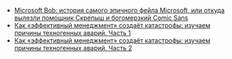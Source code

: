 - [Microsoft Bob: история самого эпичного фейла Microsoft, или откуда вылезли помощник Скрепыш и богомерзкий Comic Sans](https://habr.com/ru/companies/ruvds/articles/828394/)
- [Как «эффективный менеджмент» создаёт катастрофы: изучаем причины техногенных аварий. Часть 1](https://habr.com/ru/articles/733346/)
- [Как «эффективный менеджмент» создаёт катастрофы: изучаем причины техногенных аварий. Часть 2](https://habr.com/ru/articles/734410/)